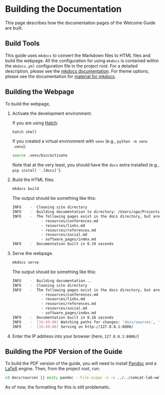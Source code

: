 # Building the Documentation

This page describes how the documentation pages of the Welcome Guide
are built.

## Build Tools

This guide uses `mkdocs` to convert the Markdown files to HTML files
and build the webpage. All the configuration for using `mkdocs`
is contained within the `mkdocs.yml` configuration file in the project root.
For a detailed description, please see the [mkdocs documentation][mkdocs].
For theme options, please see the documentation for [material for mkdocs][material].

## Building the Webpage

To build the webpage,

1. Activate the development environment.

    If you are using [Hatch][install-hatch]:

    ```bash
    hatch shell
    ```

    If you created a virtual environment with `venv` (e.g.,
    `python -m venv .venv`):

    ```bash
    source .venv/bin/activate
    ```

    Note that at the very least, you should have the `docs` extra installed
    (e.g., `pip install '.[docs]'`).

2. Build the HTML files.

    ```bash
    mkdocs build
    ```

    The output should be something like this:

    ```bash
    INFO    -  Cleaning site directory
    INFO    -  Building documentation to directory: /Users/ugo/Projects/nwt/welcome-guide/docs/site
    INFO    -  The following pages exist in the docs directory, but are not included in the "nav" configuration:
                 - resources/conferences.md
                 - resources/links.md
                 - resources/references.md
                 - resources/social.md
                 - software_pages/index.md
    INFO    -  Documentation built in 0.19 seconds
    ```

3. Serve the webpage.

    ```bash
    mkdocs serve
    ```

    The output should be something like this:

    ```bash
    INFO    -  Building documentation...
    INFO    -  Cleaning site directory
    INFO    -  The following pages exist in the docs directory, but are not included in the "nav" configuration:
                 - resources/conferences.md
                 - resources/links.md
                 - resources/references.md
                 - resources/social.md
                 - software_pages/index.md
    INFO    -  Documentation built in 0.16 seconds
    INFO    -  [16:49:00] Watching paths for changes: 'docs/sources', 'mkdocs.yml'
    INFO    -  [16:49:00] Serving on http://127.0.0.1:8000/
    ```

4. Enter the IP address into your browser (here, `127.0.0.1:8000/`)

## Building the PDF Version of the Guide

To build the PDF version of the guide, you will need to install [Pandoc][pandoc] and a [LaTeX][latex]
engine. Then, from the project root, run:

```bash
cd docs/sources || exit; pandoc --file-scope -s -o ../../comcat-lab-welcome-guide.pdf -f markdown -t pdf index.md quickstart.md nutshell.md software_pages.md samples/*.md tutorials/*.md resources/{tips.md,links.md} dev_guide/*; cd ../../ || exit
```

As of now, the formatting for this is still problematic.

[mkdocs]: https://www.mkdocs.org/user-guide/
[material]: https://squidfunk.github.io/mkdocs-material/setup/
[pandoc]: https://pandoc.org/installing.html
[latex]: https://www.latex-project.org/get/
[install-hatch]: https://hatch.pypa.io/latest/install/
